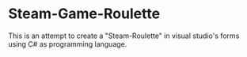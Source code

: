Steam-Game-Roulette
===================
This is an attempt to create a "Steam-Roulette" in visual studio's forms using C# as programming language.

